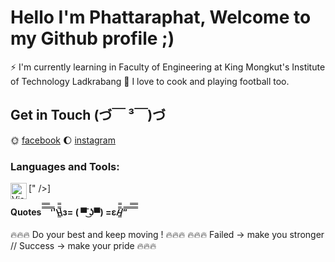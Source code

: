 # Hello I'm Phattaraphat, Welcome to my Github profile ;) 

⚡ I'm currently learning in Faculty of Engineering at King Mongkut's Institute of Technology Ladkrabang
💚 I love to cook and playing football too.

## Get in Touch (づ￣ ³￣)づ
🌞 [facebook](https://www.facebook.com/phattaraphat.chaiamornvate/)
🌔 [instagram](https://www.instagram.com/phukao_gk/)

### Languages and Tools:

[<img align="left" alt="Visual Studio Code" width="26px" src="//lh3.googleusercontent.com/9R2yxSfMQRh-DBdU2q0j7kqBBCtr7v_pWAWi4fexmIk27VruobASRB60HLh-17kpHRS-ig=s170" alt="" data-atf="0">" />]


#### Quotes  ̿̿ ̿̿ ̿̿ ̿'̿'\̵͇̿̿\з= ( ▀ ͜͞ʖ▀) =ε/̵͇̿̿/’̿’̿ ̿ ̿̿ ̿̿ ̿̿
🔥🔥🔥 Do your best and keep moving ! 🔥🔥🔥
🔥🔥🔥 Failed -> make you stronger // Success -> make your pride 🔥🔥🔥
<!-- 
**Phukaoo08/Phukaoo08** is a ✨ _special_ ✨ repository because its `README.md` (this file) appears on your GitHub profile.

Here are some ideas to get you started:

- 🔭 I’m currently working on ...
- 🌱 I’m currently learning ...
- 👯 I’m looking to collaborate on ...
- 🤔 I’m looking for help with ...
- 💬 Ask me about ...
- 📫 How to reach me: ...
- 😄 Pronouns: ...
- ⚡ Fun fact: ...
-->
